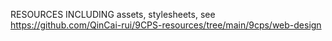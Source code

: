 RESOURCES INCLUDING assets, stylesheets, see <https://github.com/QinCai-rui/9CPS-resources/tree/main/9cps/web-design>
